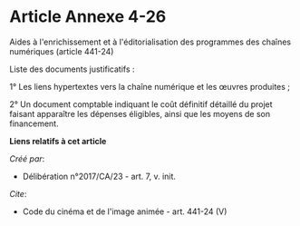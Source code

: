 # Article Annexe 4-26

Aides à l'enrichissement et à l'éditorialisation des programmes des chaînes numériques (article 441-24) 

Liste des documents justificatifs : 

1° Les liens hypertextes vers la chaîne numérique et les œuvres produites ; 

2° Un document comptable indiquant le coût définitif détaillé du projet faisant apparaître les dépenses éligibles, ainsi que
les moyens de son financement.

**Liens relatifs à cet article**

_Créé par_:

  - Délibération n°2017/CA/23 - art. 7, v. init.

_Cite_:

  - Code du cinéma et de l'image animée - art. 441-24 (V)
